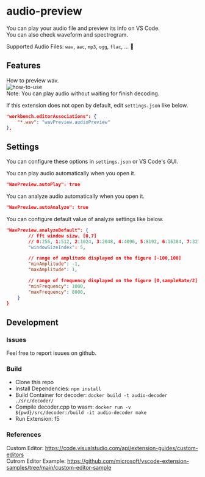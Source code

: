 # audio-preview 

You can play your audio file and preview its info on VS Code.  
You can also check waveform and spectrogram.  

Supported Audio Files: `wav`, `aac`, `mp3`, `ogg`, `flac`, ... :star2:  

## Features

How to preview wav.  
![how-to-use](https://github.com/sukumo28/vscode-audio-preview/blob/main/images/how-to-use.gif?raw=true)  
Note: You can play audio without waiting for finish decoding.

If this extension does not open by default, edit `settings.json` like below.  
```json
"workbench.editorAssociations": {
    "*.wav": "wavPreview.audioPreview"
},
```

## Settings  
You can configure these options in `settings.json` or VS Code's GUI.  

You can play audio automatically when you open it.  
```json
"WavPreview.autoPlay": true
```

You can analyze audio automatically when you open it.   
```json
"WavPreview.autoAnalyze": true
```

You can configure default value of analyze settings like below.  
```json
"WavPreview.analyzeDefault": {
        // fft window sizw. [0,7]
        // 0:256, 1:512, 2:1024, 3:2048, 4:4096, 5:8192, 6:16384, 7:32768
        "windowSizeIndex": 5,

        // range of amplitude displayed on the figure [-100,100]
        "minAmplitude": -1,
        "maxAmplitude": 1,

        // range of frequency displayed on the figure [0,sampleRate/2]
        "minFrequency": 1000,
        "maxFrequency": 8000,
    }
}
```
  
## Development  

### Issues  

Feel free to report isuues on github.  

### Build  
* Clone this repo  
* Install Dependencies: `npm install`  
* Build Container for decoder: `docker build -t audio-decoder ./src/decoder/`  
* Compile decoder.cpp to wasm: `docker run -v ${pwd}/src/decoder:/build -it audio-decoder make`  
* Run Extension: f5  

### References  

Custom Editor: https://code.visualstudio.com/api/extension-guides/custom-editors  
Cutrom Editor Example: https://github.com/microsoft/vscode-extension-samples/tree/main/custom-editor-sample  